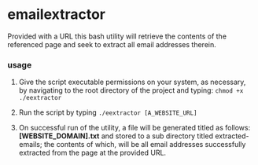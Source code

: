 # emailextractor
Provided with a URL this bash utility will retrieve the contents of the referenced page and seek to extract all email addresses therein.

### usage
1.  Give the script executable permissions on your system, as necessary, by navigating to the root directory of the project and typing: `chmod +x ./eextractor`

2.  Run the script by typing `./eextractor [A_WEBSITE_URL]`

3.  On successful run of the utility, a file will be generated titled as follows: __[WEBSITE_DOMAIN].txt__  and stored to a sub directory titled extracted-emails; the contents of which, will be all email addresses successfully extracted from the page at the provided URL. 
